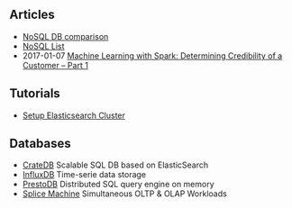 ## Articles
*   [NoSQL DB comparison](https://kkovacs.eu/cassandra-vs-mongodb-vs-couchdb-vs-redis)
*   [NoSQL List](http://nosql-database.org/)
*   2017-01-07 [Machine Learning with Spark: Determining Credibility of a Customer – Part 1](https://acadgild.com/blog/machine-learning-spark-determining-credibility-customer-part-1/)

## Tutorials
*   [Setup Elasticsearch Cluster](https://www.digitalocean.com/community/tutorials/how-to-set-up-a-production-elasticsearch-cluster-on-ubuntu-14-04)

## Databases
*   [CrateDB](https://crate.io/overview/) Scalable SQL DB based on ElasticSearch
*   [InfluxDB](https://www.influxdata.com/time-series-platform/influxdb/) Time-serie data storage
*   [PrestoDB](https://prestodb.io/) Distributed SQL query engine on memory
*   [Splice Machine](http://www.splicemachine.com/product/features/) Simultaneous OLTP & OLAP Workloads
